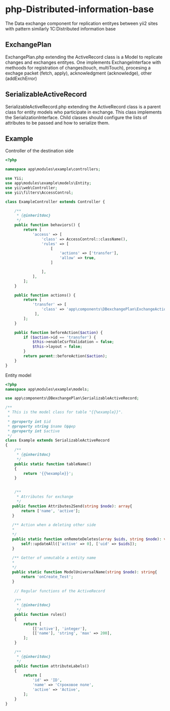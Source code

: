 # php-Distributed-information-base

The Data exchange component for replication entityes between yii2 sites with pattern similarly 1C:Distributed information base

ExchangePlan
------------

ExchangePlan.php extending the ActiveRecord class is a Model to replicate changes and exchanges entityes. One implements ExchangeInterface with methoods for
registration of changes(touch, multiTouch), procesing a exchage packet (fetch, apply), acknowledgment (acknowledge), other (addExchError)

SerializableActiveRecord
------------------------

SerializableActiveRecord.php extending the ActiveRecord class is a parent class for entity models who participate in exchange. This class implements the SerializationInterface. Child classes should configure the lists of attributes to be passed and how to serialize them.

Example
-------
Controller of the destination side

```PHP
<?php

namespace app\modules\example\controllers;

use Yii;
use app\modules\example\models\Entity;
use yii\web\Controller;
use yii\filters\AccessControl;

class ExampleController extends Controller {

    /**
     * {@inheritdoc}
     */
    public function behaviors() {
        return [
            'access' => [
                'class' => AccessControl::className(),
                'rules' => [
                    [
                        'actions' => ['transfer'],
                        'allow' => true,
                    ]

                ],
            ],
        ];
    }

    public function actions() {
        return [
            'transfer' => [
                'class' => 'app\components\DBexchangePlan\ExchangeAction', // or other path where u replace the ExchangeAction
             ],
        ];
    }

    public function beforeAction($action) {
        if ($action->id == 'transfer') {
            $this->enableCsrfValidation = false;
            $this->layout = false;           
        }
        return parent::beforeAction($action);
    }
}
```

Entity model

```PHP
<?php
namespace app\modules\example\models;

use app\components\DBexchangePlan\SerializableActiveRecord;

/**
 * This is the model class for table "{{%example}}".
 *
 * @property int $id
 * @property string $name Оффер
 * @property int $active
 */
class Example extends SerializableActiveRecord
{
    /**
     * {@inheritdoc}
     */
    public static function tableName()
    {
        return '{{%example}}';
    }

           
    /**
     * Atrributes for exchange
     */
   public function Attributes2Send(string $node): array{
       return ['name', 'active'];
   }
   
   /** Action when a deleting other side 
   *
   */
   public static function onRemoteDeletes(array $uids, string $node): void{
       self::updateAll(['active' => 0], ['uid' => $uids]);
   }
   
   /** Getter of unmutable a entity name
   *
   */
   public static function ModelUniversalName(string $node): string{
       return 'onCreate_Test';
   }
    
    // Regular functions of the ActiveRecord
    
    /**
     * {@inheritdoc}
     */
    public function rules()
    {
        return [
            [['active'], 'integer'],
            [['name'], 'string', 'max' => 200],
        ];
    }

    /**
     * {@inheritdoc}
     */
    public function attributeLabels()
    {
        return [
            'id' => 'ID',
            'name' => 'Строковое поле',
            'active' => 'Active',
        ];
    }
}
```
